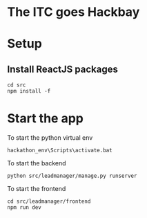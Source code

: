 # The ITC goes Hackbay

# Setup
## Install ReactJS packages

```
cd src
npm install -f
```

# Start the app
To start the python virtual env 

```
hackathon_env\Scripts\activate.bat
```

To start the backend
```
python src/leadmanager/manage.py runserver
```

To start the frontend
```
cd src/leadmanager/frontend
npm run dev
```
